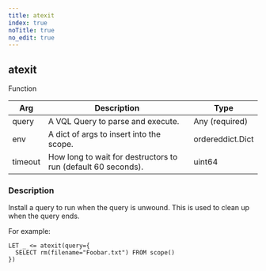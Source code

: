 ```yaml
---
title: atexit
index: true
noTitle: true
no_edit: true
---
```




<div class="vql_item"></div>


## atexit
<span class='vql_type pull-right page-header'>Function</span>



<div class="vqlargs"></div>

Arg | Description | Type
----|-------------|-----
query|A VQL Query to parse and execute.|Any (required)
env|A dict of args to insert into the scope.|ordereddict.Dict
timeout|How long to wait for destructors to run (default 60 seconds).|uint64

### Description

Install a query to run when the query is unwound. This is used to
clean up when the query ends.

For example:

```vql
LET _ <= atexit(query={
  SELECT rm(filename="Foobar.txt") FROM scope()
})
```


